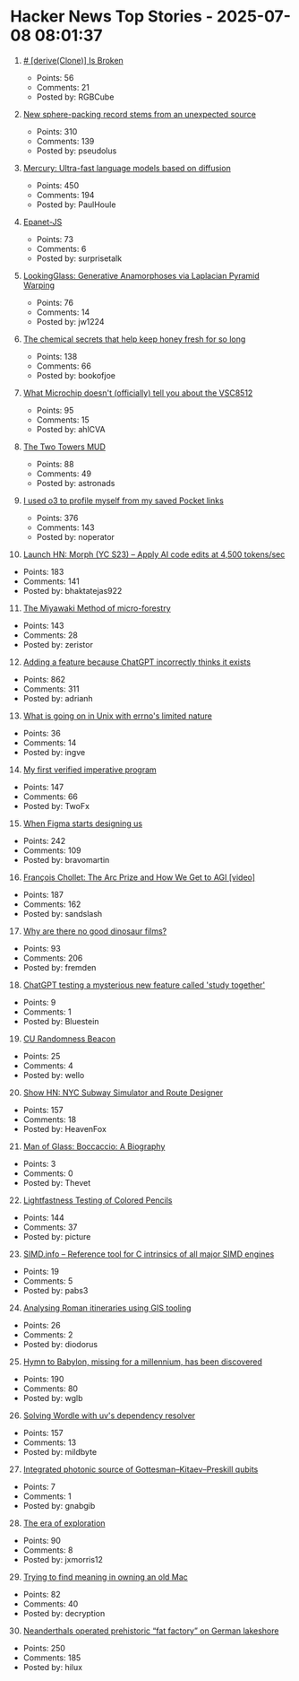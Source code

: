 # Hacker News Top Stories - 2025-07-08 08:01:37

1. [# [derive(Clone)] Is Broken](https://rgbcu.be/blog/derive-broken/)
   - Points: 56
   - Comments: 21
   - Posted by: RGBCube

2. [New sphere-packing record stems from an unexpected source](https://www.quantamagazine.org/new-sphere-packing-record-stems-from-an-unexpected-source-20250707/)
   - Points: 310
   - Comments: 139
   - Posted by: pseudolus

3. [Mercury: Ultra-fast language models based on diffusion](https://arxiv.org/abs/2506.17298)
   - Points: 450
   - Comments: 194
   - Posted by: PaulHoule

4. [Epanet-JS](https://macwright.com/2025/07/03/epanet-placemark)
   - Points: 73
   - Comments: 6
   - Posted by: surprisetalk

5. [LookingGlass: Generative Anamorphoses via Laplacian Pyramid Warping](https://studios.disneyresearch.com/2025/06/09/lookingglass-generative-anamorphoses-via-laplacian-pyramid-warping/)
   - Points: 76
   - Comments: 14
   - Posted by: jw1224

6. [The chemical secrets that help keep honey fresh for so long](https://www.bbc.com/future/article/20250701-the-chemical-secrets-that-help-keep-honey-fresh-for-so-long)
   - Points: 138
   - Comments: 66
   - Posted by: bookofjoe

7. [What Microchip doesn't (officially) tell you about the VSC8512](https://serd.es/2025/07/04/Switch-project-pt3.html)
   - Points: 95
   - Comments: 15
   - Posted by: ahlCVA

8. [The Two Towers MUD](https://t2tmud.org/)
   - Points: 88
   - Comments: 49
   - Posted by: astronads

9. [I used o3 to profile myself from my saved Pocket links](https://noperator.dev/posts/o3-pocket-profile/)
   - Points: 376
   - Comments: 143
   - Posted by: noperator

10. [Launch HN: Morph (YC S23) – Apply AI code edits at 4,500 tokens/sec](undefined)
   - Points: 183
   - Comments: 141
   - Posted by: bhaktatejas922

11. [The Miyawaki Method of micro-forestry](https://www.futureecologies.net/listen/fe-6-5-the-method)
   - Points: 143
   - Comments: 28
   - Posted by: zeristor

12. [Adding a feature because ChatGPT incorrectly thinks it exists](https://www.holovaty.com/writing/chatgpt-fake-feature/)
   - Points: 862
   - Comments: 311
   - Posted by: adrianh

13. [What is going on in Unix with errno's limited nature](https://utcc.utoronto.ca/~cks/space/blog/unix/ErrnoWhySoLimited)
   - Points: 36
   - Comments: 14
   - Posted by: ingve

14. [My first verified imperative program](https://markushimmel.de/blog/my-first-verified-imperative-program/)
   - Points: 147
   - Comments: 66
   - Posted by: TwoFx

15. [When Figma starts designing us](https://designsystems.international/ideas/when-figma-starts-designing-us/)
   - Points: 242
   - Comments: 109
   - Posted by: bravomartin

16. [François Chollet: The Arc Prize and How We Get to AGI [video]](https://www.youtube.com/watch?v=5QcCeSsNRks)
   - Points: 187
   - Comments: 162
   - Posted by: sandslash

17. [Why are there no good dinosaur films?](https://briannazigler.substack.com/p/why-are-there-no-good-dinosaur-films)
   - Points: 93
   - Comments: 206
   - Posted by: fremden

18. [ChatGPT testing a mysterious new feature called 'study together'](https://techcrunch.com/2025/07/07/chatgpt-is-testing-a-mysterious-new-feature-called-study-together/)
   - Points: 9
   - Comments: 1
   - Posted by: Bluestein

19. [CU Randomness Beacon](https://random.colorado.edu/)
   - Points: 25
   - Comments: 4
   - Posted by: wello

20. [Show HN: NYC Subway Simulator and Route Designer](https://buildmytransit.nyc)
   - Points: 157
   - Comments: 18
   - Posted by: HeavenFox

21. [Man of Glass: Boccaccio: A Biography](https://literaryreview.co.uk/man-of-glass)
   - Points: 3
   - Comments: 0
   - Posted by: Thevet

22. [Lightfastness Testing of Colored Pencils](https://sarahrenaeclark.com/lightfast-testing-pencils/)
   - Points: 144
   - Comments: 37
   - Posted by: picture

23. [SIMD.info – Reference tool for C intrinsics of all major SIMD engines](https://simd.info/)
   - Points: 19
   - Comments: 5
   - Posted by: pabs3

24. [Analysing Roman itineraries using GIS tooling](https://link.springer.com/article/10.1007/s12520-025-02175-w)
   - Points: 26
   - Comments: 2
   - Posted by: diodorus

25. [Hymn to Babylon, missing for a millennium, has been discovered](https://phys.org/news/2025-07-hymn-babylon-millennium.html)
   - Points: 190
   - Comments: 80
   - Posted by: wglb

26. [Solving Wordle with uv's dependency resolver](https://mildbyte.xyz/blog/solving-wordle-with-uv-dependency-resolver/)
   - Points: 157
   - Comments: 13
   - Posted by: mildbyte

27. [Integrated photonic source of Gottesman–Kitaev–Preskill qubits](https://www.nature.com/articles/s41586-025-09044-5)
   - Points: 7
   - Comments: 1
   - Posted by: gnabgib

28. [The era of exploration](https://yidingjiang.github.io/blog/post/exploration/)
   - Points: 90
   - Comments: 8
   - Posted by: jxmorris12

29. [Trying to find meaning in owning an old Mac](https://blog.decryption.net.au/posts/macse30.html)
   - Points: 82
   - Comments: 40
   - Posted by: decryption

30. [Neanderthals operated prehistoric “fat factory” on German lakeshore](https://archaeologymag.com/2025/07/neanderthals-operated-fat-factory-125000-years-ago/)
   - Points: 250
   - Comments: 185
   - Posted by: hilux

